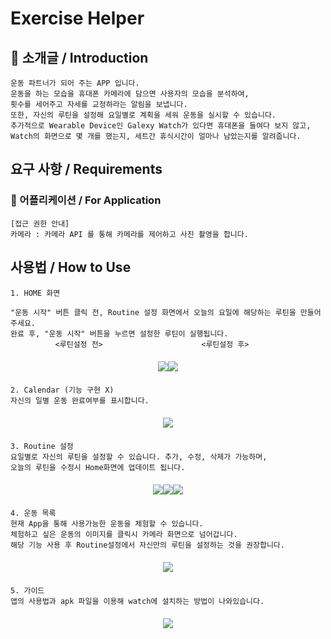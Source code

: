 # Exercise Helper

## 📢 소개글 / Introduction 
```
운동 파트너가 되어 주는 APP 입니다.
운동을 하는 모습을 휴대폰 카메라에 담으면 사용자의 모습을 분석하여, 
횟수를 세어주고 자세를 교정하라는 알림을 보냅니다. 
또한, 자신의 루틴을 설정해 요일별로 계획을 세워 운동을 실시할 수 있습니다. 
추가적으로 Wearable Device인 Galexy Watch가 있다면 휴대폰을 들여다 보지 않고,
Watch의 화면으로 몇 개를 했는지, 세트간 휴식시간이 얼마나 남았는지를 알려줍니다. 
```
## 요구 사항 / Requirements
### 📱 어플리케이션 / For Application
```
[접근 권한 안내]
카메라 : 카메라 API 를 통해 카메라를 제어하고 사진 촬영을 합니다.
```

## 사용법 / How to Use
```
1. HOME 화면 

"운동 시작" 버튼 클릭 전, Routine 설정 화면에서 오늘의 요일에 해당하는 루틴을 만들어 주세요.
완료 후, "운동 시작" 버튼을 누르면 설정한 루틴이 실행됩니다. 
          <루틴설정 전>                      <루틴설정 후>

```
<p align="center" style="margin:20px">
  <img src = "https://user-images.githubusercontent.com/38587274/136323655-46ed2fd8-3856-48b4-a2bf-f1616ef6a2f7.jpg"><img src = "https://user-images.githubusercontent.com/38587274/136323645-d62be43f-f3e1-412e-865d-a8f4c8cce102.jpg">
</p>

```
2. Calendar (기능 구현 X)
자신의 일별 운동 완료여부를 표시합니다. 
```

<p align="center" style="margin:20px">
  <img src = "https://user-images.githubusercontent.com/38587274/136324126-5fd60d8a-0d8e-4230-bfd2-51b70d324c7a.jpg">
</p>

```
3. Routine 설정
요일별로 자신의 루틴을 설정할 수 있습니다. 추가, 수정, 삭제가 가능하며, 
오늘의 루틴을 수정시 Home화면에 업데이트 됩니다. 
```

<p align="center" style="margin:20px">
  <img src = "https://user-images.githubusercontent.com/38587274/136322823-bbd3e16b-baf2-4df6-a39a-8a6ca304f6ea.jpg" margin=30><img src = "https://user-images.githubusercontent.com/38587274/136322831-bef19256-bb1f-46ab-9530-5350bb212370.jpg" margin=30><img src = "https://user-images.githubusercontent.com/38587274/136322849-60e6cffd-bdc4-47a1-b9db-1edd094cc7e4.jpg" margin=30>
</p>

```
4. 운동 목록
현재 App을 통해 사용가능한 운동을 체험할 수 있습니다.
체험하고 싶은 운동의 이미지를 클릭시 카메라 화면으로 넘어갑니다.
해당 기능 사용 후 Routine설정에서 자신만의 루틴을 설정하는 것을 권장합니다.
```
<p align="center" style="margin:20px">
  <img src = "https://user-images.githubusercontent.com/38587274/136323620-0c8a03f7-b371-44c5-810d-b71cdf93e2ec.jpg">
</p>

```
5. 가이드 
앱의 사용법과 apk 파일을 이용해 watch에 설치하는 방법이 나와있습니다.
```
<p align="center" style="margin:20px">
  <img src = "https://user-images.githubusercontent.com/38587274/136323613-ebf1c62e-d1ba-4a73-94d0-2f4a17bb1319.jpg">
</p>
